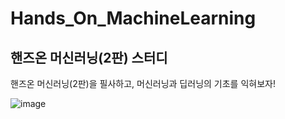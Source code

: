 # Hands_On_MachineLearning

## 핸즈온 머신러닝(2판) 스터디

핸즈온 머신러닝(2판)을 필사하고, 머신러닝과 딥러닝의 기초를 익혀보자!

![image](https://github.com/leunco/Hands_On_MachineLearning/assets/49122630/72a21ff2-a63a-4940-b013-675dfee2250d)
